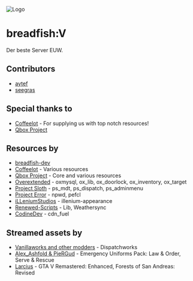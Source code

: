 ![Logo](https://i.imgur.com/ZsnkTKp.png)
# breadfish:V

Der beste Server EUW.



## Contributors
- [aytef](https://www.github.com/aytef)
- [seegras](https://www.github.com/seegras3)

## Special thanks to
- [Coffeelot](https://www.github.com/Coffeelot) - For supplying us with top notch resources!
- [Qbox Project](https://www.qbox.re/)

## Resources by
- [breadfish-dev](https://www.github.com/breadfish-v)
- [Coffeelot](https://www.github.com/Coffeelot) - Various resources
- [Qbox Project](https://www.qbox.re/) - Core and various resources
- [Overextended](https://github.com/overextended) -  oxmysql, ox_lib, ox_doorlock, ox_inventory, ox_target
- [Project Sloth](https://github.com/Project-Sloth) - ps_mdt, ps_dispatch, ps_adminmenu
- [Project Error](https://github.com/project-error) - npwd, pefcl
- [iLLeniumStudios](https://github.com/iLLeniumStudios) - illenium-appearance
- [Renewed-Scripts](https://github.com/Renewed-Scripts) - Lib, Weathersync
- [CodineDev](https://github.com/CodineDev/) - cdn_fuel

## Streamed assets by
- [Vanillaworks and other modders](https://de.gta5-mods.com/vehicles/dispatchworks-pack-add-on-oiv-tuning-liveries) - Dispatchworks
- [Alex_Ashfold & PieRGud](https://www.lcpdfr.com/downloads/gta5mods/character/16256-emergency-uniforms-pack-serve-rescue/) - Emergency Uniforms Pack: Law & Order, Serve & Rescue
- [Larcius](https://de.gta5-mods.com/users/Larcius) - GTA V Remastered: Enhanced, Forests of San Andreas: Revised
